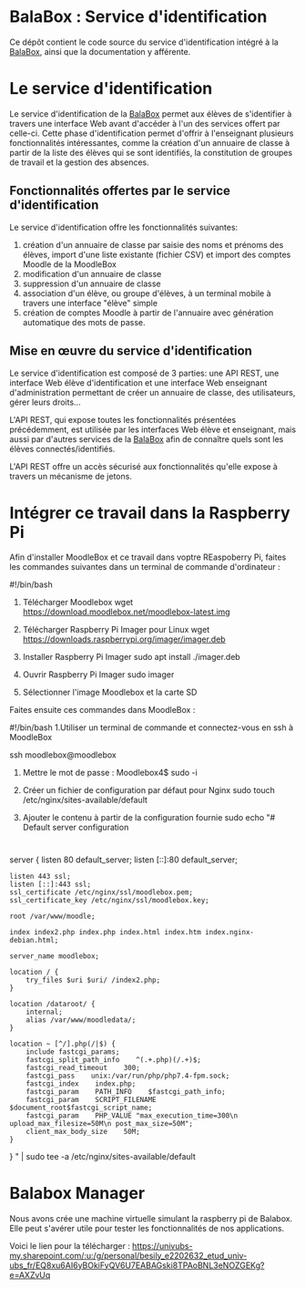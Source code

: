 # BalaBox : Service d'identification

Ce dépôt contient le code source du service d'identification intégré à
la [BalaBox], ainsi que la documentation y afférente.

# Le service d'identification

Le service d'identification de la [BalaBox] permet aux élèves de
s'identifier à travers une interface Web avant d'accéder à l'un des
services offert par celle-ci. Cette phase d'identification permet
d'offrir à l'enseignant plusieurs fonctionnalités intéressantes, comme
la création d'un annuaire de classe à partir de la liste des élèves
qui se sont identifiés, la constitution de groupes de travail et la
gestion des absences.

## Fonctionnalités offertes par le service d'identification

Le service d'identification offre les fonctionnalités suivantes:

1. création d'un annuaire de classe par saisie des noms et prénoms des élèves, import d'une liste existante (fichier CSV) et import des comptes Moodle de la MoodleBox
1. modification d'un annuaire de classe
1. suppression d'un annuaire de classe
1. association d'un élève, ou groupe d'élèves, à un terminal mobile à travers une interface "élève" simple
1. création de comptes Moodle à partir de l'annuaire avec génération automatique des mots de passe.

## Mise en œuvre du service d'identification

Le service d'identification est composé de 3 parties: une API REST,
une interface Web élève d'identification et une interface Web
enseignant d'administration permettant de créer un annuaire de classe,
des utilisateurs, gérer leurs droits...

L'API REST, qui expose toutes les fonctionnalités présentées
précédemment, est utilisée par les interfaces Web élève et enseignant,
mais aussi par d'autres services de la [BalaBox] afin de connaître
quels sont les élèves connectés/identifiés.

L'API REST offre un accès sécurisé aux fonctionnalités qu'elle expose
à travers un mécanisme de jetons.

[balabox]: https://balabox.gitlab.io/balabox/
[moodlebox]: https://moodlebox.net

# Intégrer ce travail dans la Raspberry Pi

Afin d'installer MoodleBox et ce travail dans voptre REaspoberry Pi, faites les commandes suivantes dans un terminal de commande d'ordinateur :

#!/bin/bash
1. Télécharger Moodlebox
wget https://download.moodlebox.net/moodlebox-latest.img

1. Télécharger Raspberry Pi Imager pour Linux
wget https://downloads.raspberrypi.org/imager/imager.deb

1. Installer Raspberry Pi Imager
sudo apt install ./imager.deb

1. Ouvrir Raspberry Pi Imager
sudo imager

1. Sélectionner l'image Moodlebox et la carte SD

Faites ensuite ces commandes dans MoodleBox : 

#!/bin/bash
1.Utiliser un terminal de commande et connectez-vous en ssh à MoodleBox

ssh moodlebox@moodlebox
1. Mettre le mot de passe : Moodlebox4$
sudo -i

1. Créer un fichier de configuration par défaut pour Nginx
sudo touch /etc/nginx/sites-available/default

1. Ajouter le contenu à partir de la configuration fournie
sudo echo "# Default server configuration
#
server {
    listen 80 default_server;
    listen [::]:80 default_server;

    listen 443 ssl;
    listen [::]:443 ssl;
    ssl_certificate /etc/nginx/ssl/moodlebox.pem;
    ssl_certificate_key /etc/nginx/ssl/moodlebox.key;

    root /var/www/moodle;

    index index2.php index.php index.html index.htm index.nginx-debian.html;

    server_name moodlebox;

    location / {
        try_files $uri $uri/ /index2.php;
    }

    location /dataroot/ {
        internal;
        alias /var/www/moodledata/;
    }

    location ~ [^/].php(/|$) {
        include fastcgi_params;
        fastcgi_split_path_info    ^(.+.php)(/.+)$;
        fastcgi_read_timeout    300;
        fastcgi_pass    unix:/var/run/php/php7.4-fpm.sock;
        fastcgi_index    index.php;
        fastcgi_param    PATH_INFO    $fastcgi_path_info;
        fastcgi_param    SCRIPT_FILENAME    $document_root$fastcgi_script_name;
        fastcgi_param    PHP_VALUE "max_execution_time=300\n upload_max_filesize=50M\n post_max_size=50M";
        client_max_body_size    50M;
    }

} " | sudo tee -a /etc/nginx/sites-available/default


# Balabox Manager

Nous avons crée une machine virtuelle simulant la raspberry pi
de Balabox. Elle peut s'avérer utile pour tester les
fonctionnalités de nos applications.

Voici le lien pour la télécharger : https://univubs-my.sharepoint.com/:u:/g/personal/besily_e2202632_etud_univ-ubs_fr/EQ8xu6AI6yBOkiFyQV6U7EABAGski8TPAoBNL3eNOZGEKg?e=AXZvUq
